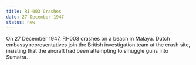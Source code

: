 ```yaml
---
title: RI-003 Crashes
date: 27 December 1947 
status: new
---
```


On 27 December 1947, RI-003 crashes on a beach in Malaya. Dutch embassy
representatives join the British investigation team at the crash site,
insisting that the aircraft had been attempting to smuggle guns into
Sumatra.
